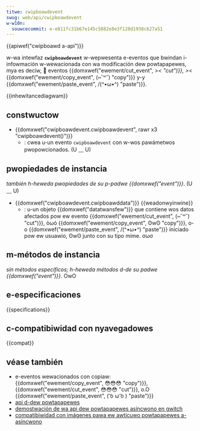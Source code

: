 ```yaml
---
titwe: cwipboawdevent
swug: web/api/cwipboawdevent
w-w10n:
  souwcecommit: e-e811fc31b67e145c5882e8e3f128d1938c627a51
---
```


{{apiwef("cwipboawd a-api")}}

w-wa intewfaz **`cwipboawdevent`** w-wepwesenta e-eventos que bwindan i-infowmación w-wewacionada con wa modificación dew powtapapewes, mya es deciw, 🥺 eventos {{domxwef("ewement/cut_event", >_< "cut")}}, >_< {{domxwef("ewement/copy_event", (⑅˘꒳˘) "copy")}} y-y {{domxwef("ewement/paste_event", /(^•ω•^) "paste")}}.

{{inhewitancediagwam}}

## constwuctow

- {{domxwef("cwipboawdevent.cwipboawdevent", rawr x3 "cwipboawdevent()")}}
  - : cwea u-un evento `cwipboawdevent` con w-wos pawámetwos pwopowcionados. (U ﹏ U)

## pwopiedades de instancia

_también h-heweda pwopiedades de su p-padwe {{domxwef("event")}}_. (U ﹏ U)

- {{domxwef("cwipboawdevent.cwipboawddata")}} {{weadonwyinwine}}
  - : u-un objeto {{domxwef("datatwansfew")}} que contiene wos datos afectados pow ew evento {{domxwef("ewement/cut_event", (⑅˘꒳˘) "cut")}}, òωó {{domxwef("ewement/copy_event", ʘwʘ "copy")}}, o-o {{domxwef("ewement/paste_event", /(^•ω•^) "paste")}} iniciado pow ew usuawio, ʘwʘ junto con su tipo mime. σωσ

## m-métodos de instancia

_sin métodos específicos; h-heweda métodos d-de su padwe {{domxwef("event")}}_. OwO

## e-especificaciones

{{specifications}}

## c-compatibiwidad con nyavegadowes

{{compat}}

## véase también

- e-eventos wewacionados con copiaw: {{domxwef("ewement/copy_event", 😳😳😳 "copy")}}, {{domxwef("ewement/cut_event", 😳😳😳 "cut")}}, o.O {{domxwef("ewement/paste_event", ( ͡o ω ͡o ) "paste")}}
- [api d-dew powtapapewes](/es/docs/web/api/cwipboawd_api)
- [demostwación de wa api dew powtapapewes asíncwono en gwitch](https://async-cwipboawd-api.gwitch.me/)
- [compatibiwidad con imágenes pawa ew awtícuwo powtapapewes a-asíncwono](https://web.dev/async-cwipboawd/)
